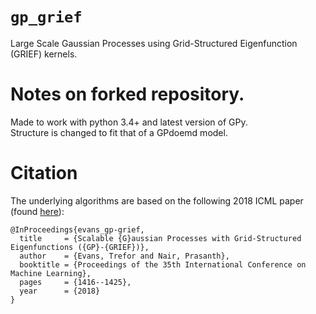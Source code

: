 # `gp_grief`
Large Scale Gaussian Processes using Grid-Structured Eigenfunction (GRIEF) kernels.

# Notes on forked repository.
Made to work with python 3.4+ and latest version of GPy.  
Structure is changed to fit that of a GPdoemd model.

# Citation
The underlying algorithms are based on the following 2018 ICML paper (found [here](https://arxiv.org/abs/1807.02125)):
```
@InProceedings{evans_gp-grief,
  title     = {Scalable {G}aussian Processes with Grid-Structured Eigenfunctions ({GP}-{GRIEF})},
  author    = {Evans, Trefor and Nair, Prasanth},
  booktitle = {Proceedings of the 35th International Conference on Machine Learning},
  pages     = {1416--1425},
  year      = {2018}
}
```
